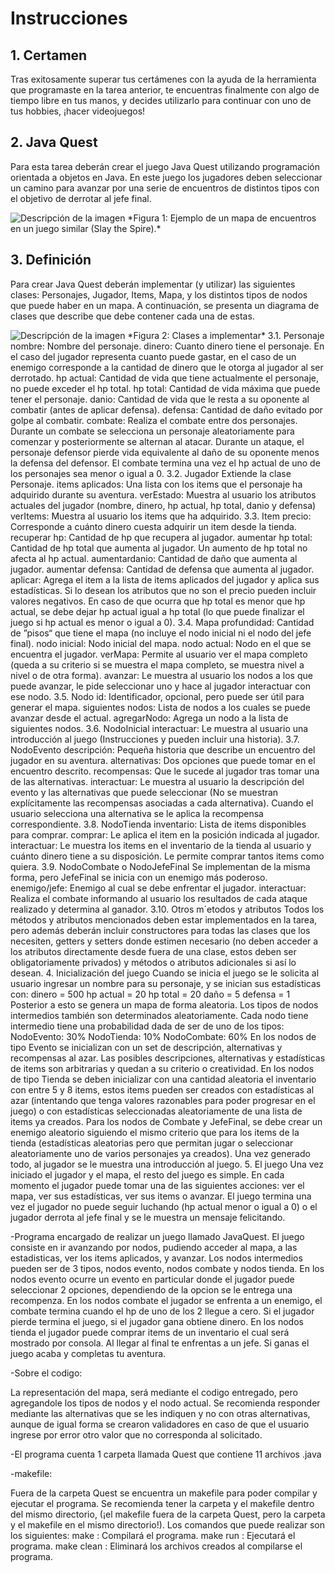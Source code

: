 # Instrucciones
## 1.	Certamen
Tras exitosamente superar tus certámenes con la ayuda de la herramienta que programaste en la tarea anterior, te encuentras finalmente con algo de tiempo libre en tus manos, y decides utilizarlo para continuar con uno de tus hobbies, ¡hacer videojuegos!
## 2.	Java Quest
Para esta tarea deberán crear el juego Java Quest utilizando programación orientada a objetos en Java. En este juego los jugadores deben seleccionar un camino para avanzar por una serie de encuentros de distintos tipos con el objetivo de derrotar al jefe final.

<image src="img/Imagen2.jpg" alt="Descripción de la imagen">
*Figura 1: Ejemplo de un mapa de encuentros en un juego similar (Slay the Spire).*
  
## 3.	Definición
Para crear Java Quest deberán implementar (y utilizar) las siguientes clases: Personajes, Jugador, Items, Mapa, y los distintos tipos de nodos que puede haber en un mapa. A continuación, se presenta un diagrama de clases que describe que debe contener cada una de estas.

<image src="img/Imagen.jpg" alt="Descripción de la imagen">  
*Figura 2: Clases a implementar*
3.1.	Personaje
  nombre: Nombre del personaje.
  dinero: Cuanto dinero tiene el personaje. En el caso del jugador representa cuanto puede gastar, en el caso de un enemigo corresponde a la cantidad de dinero que le otorga al jugador al ser derrotado.
hp actual: Cantidad de vida que tiene actualmente el personaje, no puede exceder el hp total. hp total: Cantidad de vida máxima que puede tener el personaje. danio: Cantidad de vida que le resta a su oponente al combatir (antes de aplicar defensa). defensa: Cantidad de daño evitado por golpe al combatir.
combate: Realiza el combate entre dos personajes. Durante un combate se selecciona un personaje aleatoriamente para comenzar y posteriormente se alternan al atacar. Durante un ataque, el personaje defensor pierde vida equivalente al daño de su oponente menos la defensa del defensor. El combate termina una vez el hp actual de uno de los personajes sea menor o igual a 0.
3.2.	Jugador
Extiende la clase Personaje.
items  aplicados: Una lista con los items que el personaje ha adquirido durante su aventura.
verEstado: Muestra al usuario los atributos actuales del jugador (nombre, dinero, hp  actual, hp total, danio y defensa) verItems: Muestra al usuario los items que ha adquirido.
3.3.	Item
precio: Corresponde a cuánto dinero cuesta adquirir un item desde la tienda. recuperar hp: Cantidad de hp que recupera al jugador.
aumentar hp total: Cantidad de hp  total que aumenta al jugador. Un aumento de hp total no afecta al hp  actual.
aumentardanio: Cantidad de daño que aumenta al jugador. aumentar defensa: Cantidad de defensa que aumenta al jugador.
aplicar: Agrega el item a la lista de items aplicados del jugador y aplica sus estadísticas.
Si lo desean los atributos que no son el precio pueden incluir valores negativos. En caso de que ocurra que hp  total es menor que hp  actual, se debe dejar hp  actual igual a hp  total (lo que puede finalizar el juego si hp  actual es menor o igual a 0).
3.4.	Mapa
profundidad: Cantidad de ”pisos“ que tiene el mapa (no incluye el nodo inicial ni el nodo del jefe final). nodo inicial: Nodo inicial del mapa. nodo actual: Nodo en el que se encuentra el jugador.
verMapa: Permite al usuario ver el mapa completo (queda a su criterio si se muestra el mapa completo, se muestra nivel a nivel o de otra forma).
avanzar: Le muestra al usuario los nodos a los que puede avanzar, le pide seleccionar uno y hace al jugador interactuar con ese nodo.
3.5.	Nodo
id: Identificador, opcional, pero puede ser útil para generar el mapa. siguientes  nodos: Lista de nodos a los cuales se puede avanzar desde el actual. agregarNodo: Agrega un nodo a la lista de siguientes nodos.
3.6.	NodoInicial
  interactuar: Le muestra al usuario una introducción al juego (Instrucciones y pueden incluir una historia).
3.7.	NodoEvento
descripción: Pequeña historia que describe un encuentro del jugador en su aventura. alternativas: Dos opciones que puede tomar en el encuentro descrito. recompensas: Que le sucede al jugador tras tomar una de las alternativas.
interactuar: Le muestra al usuario la descripción del evento y las alternativas que puede seleccionar (No se muestran explícitamente las recompensas asociadas a cada alternativa). Cuando el usuario selecciona una alternativa se le aplica la recompensa correspondiente.
3.8.	NodoTienda
inventario: Lista de items disponibles para comprar. comprar: Le aplica el item en la posición indicada al jugador.
interactuar: Le muestra los items en el inventario de la tienda al usuario y cuánto dinero tiene a su disposición. Le permite comprar tantos items como quiera.
3.9.	NodoCombate o NodoJefeFinal
Se implementan de la misma forma, pero JefeFinal se inicia con un enemigo más poderoso. enemigo/jefe: Enemigo al cual se debe enfrentar el jugador.
interactuar: Realiza el combate informando al usuario los resultados de cada ataque realizado y determina al ganador.
3.10.	Otros m´etodos y atributos
Todos los métodos y atributos mencionados deben estar implementados en la tarea, pero además deberán incluir constructores para todas las clases que los necesiten, getters y setters donde estimen necesario (no deben acceder a los atributos directamente desde fuera de una clase, estos deben ser obligatoriamente privados) y métodos o atributos adicionales si así lo desean.
4.	Inicialización del juego
Cuando se inicia el juego se le solicita al usuario ingresar un nombre para su personaje, y se inician sus estadísticas con:
dinero = 500 hp actual = 20 hp total = 20 daño = 5 defensa = 1
Posterior a esto se genera un mapa de forma aleatoria.
Los tipos de nodos intermedios también son determinados aleatoriamente. Cada nodo tiene intermedio tiene una probabilidad dada de ser de uno de los tipos:
NodoEvento: 30%
NodoTienda: 10%
NodoCombate: 60%
En los nodos de tipo Evento se inicializan con un set de descripción, alternativas y recompensas al azar. Las posibles descripciones, alternativas y estadísticas de items son arbitrarias y quedan a su criterio o creatividad.
En los nodos de tipo Tienda se deben inicializar con una cantidad aleatoria el inventario con entre 5 y 8 items, estos items pueden ser creados con estadísticas al azar (intentando que tenga valores razonables para poder progresar en el juego) o con estadísticas seleccionadas aleatoriamente de una lista de items ya creados.
Para los nodos de Combate y JefeFinal, se debe crear un enemigo aleatorio siguiendo el mismo criterio que para los items de la tienda (estadísticas aleatorias pero que permitan jugar o seleccionar aleatoriamente uno de varios personajes ya creados).
Una vez generado todo, al jugador se le muestra una introducción al juego.
5.	El juego
Una vez iniciado el jugador y el mapa, el resto del juego es simple. En cada momento el jugador puede tomar una de las siguientes acciones: ver el mapa, ver sus estadísticas, ver sus items o avanzar. El juego termina una vez el jugador no puede seguir luchando (hp  actual menor o igual a 0) o el jugador derrota al jefe final y se le muestra un mensaje felicitando.


-Programa encargado de realizar un juego llamado JavaQuest. El juego consiste en ir avanzando por nodos, pudiendo acceder al mapa, a las estadisticas, ver los items aplicados, y avanzar. Los nodos intermedios pueden ser de 3 tipos, nodos evento, nodos combate y nodos tienda.
En los nodos evento ocurre un evento en particular donde el jugador puede seleccionar 2 opciones, dependiendo de la opcion se le entrega una recompenza. 
En los nodos combate el jugador se enfrenta a un enemigo, el combate termina cuando el hp de uno de los 2 llegue a cero. Si el jugador pierde termina el juego, si el jugador gana obtiene dinero.
En los nodos tienda el jugador puede comprar items de un inventario el cual será mostrado por consola.
Al llegar al final te enfrentas a un jefe. Si ganas el juego acaba y completas tu aventura.

-Sobre el codigo:

La representación del mapa, será mediante el codigo entregado, pero agregandole los tipos de nodos y el nodo actual.
Se recomienda responder mediante las alternativas que se les indiquen y no con otras alternativas, aunque de igual forma se crearon validadores en caso de que el usuario ingrese por error otro valor que no corresponda al solicitado.

-El programa cuenta 1 carpeta llamada Quest que contiene 11 archivos .java

-makefile:

Fuera de la carpeta Quest se encuentra un makefile para poder compilar y ejecutar el programa. Se recomienda tener la carpeta y el makefile dentro del mismo directorio, (¡el makefile fuera de la carpeta Quest, pero la carpeta y el makefile en el mismo directorio!). Los comandos que puede realizar son los siguientes:
make : Compilará el programa.
make run : Ejecutará el programa.
make clean : Eliminará los archivos creados al compilarse el programa.
